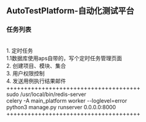 ## AutoTestPlatform-自动化测试平台

### 任务列表
<br>
1. 定时任务
<br>
1.1数据库使用aps自带的，写个定时任务管理页面
<br>
2. 创建项目、模块、集合
<br>
3. 用户权限控制
<br>
4. 发送用例执行结果邮件

<br>
++++++++++++++++++++++++++++++++++++++
<br>
sudo /usr/local/bin/redis-server
<br>
celery -A main_platform  worker --loglevel=error
<br>
python3 manage.py runserver 0.0.0.0:8000
<br>
++++++++++++++++++++++++++++++++++++++